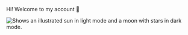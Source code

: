 Hi! Welcome to my account 🥸

<picture>
  <source media="(prefers-color-scheme: dark)" srcset="[https://user-images.githubusercontent.com/25423296/163456776-7f95b81a-f1ed-45f7-b7ab-8fa810d529fa.png](https://media.discordapp.net/attachments/801945829190402061/1148702939813269504/IMG_0108.gif?width=671&height=671)">
  <source media="(prefers-color-scheme: light)" srcset="[https://user-images.githubusercontent.com/25423296/163456779-a8556205-d0a5-45e2-ac17-42d089e3c3f8.png](https://media.discordapp.net/attachments/801945829190402061/1148702939813269504/IMG_0108.gif?width=671&height=671)">
  <img alt="Shows an illustrated sun in light mode and a moon with stars in dark mode." src="[https://user-images.githubusercontent.com/25423296/163456779-a8556205-d0a5-45e2-ac17-42d089e3c3f8.png](https://media.discordapp.net/attachments/801945829190402061/1148702939813269504/IMG_0108.gif?width=671&height=671)https://media.discordapp.net/attachments/801945829190402061/1148702939813269504/IMG_0108.gif?width=671&height=671">
</picture>
